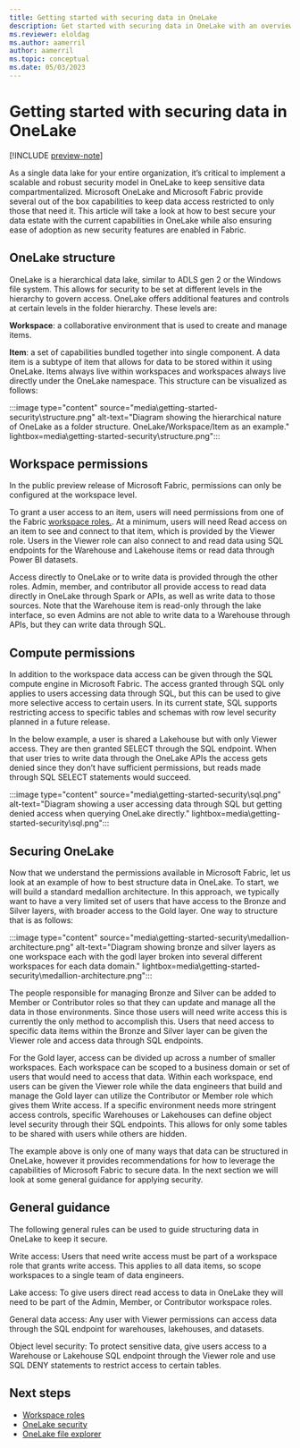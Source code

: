 ```yaml
---
title: Getting started with securing data in OneLake
description: Get started with securing data in OneLake with an overview of the concepts and capabilities.
ms.reviewer: eloldag
ms.author: aamerril
author: aamerril
ms.topic: conceptual
ms.date: 05/03/2023
---
```


# Getting started with securing data in OneLake

[!INCLUDE [preview-note](../includes/preview-note.md)]

As a single data lake for your entire organization, it’s critical to implement a scalable and robust security model in OneLake to keep sensitive data compartmentalized. Microsoft OneLake and Microsoft Fabric provide several out of the box capabilities to keep data access restricted to only those that need it. This article will take a look at how to best secure your data estate with the current capabilities in OneLake while also ensuring ease of adoption as new security features are enabled in Fabric.

## OneLake structure

OneLake is a hierarchical data lake, similar to ADLS gen 2 or the Windows file system. This allows for security to be set at different levels in the hierarchy to govern access. OneLake offers additional features and controls at certain levels in the folder hierarchy. These levels are:  
  
**Workspace**: a collaborative environment that is used to create and manage items.  
  
**Item**: a set of capabilities bundled together into single component. A data item is a subtype of item that allows for data to be stored within it using OneLake.
Items always live within workspaces and workspaces always live directly under the OneLake namespace. This structure can be visualized as follows:

:::image type="content" source="media\getting-started-security\structure.png" alt-text="Diagram showing the hierarchical nature of OneLake as a folder structure. OneLake/Workspace/Item as an example." lightbox=media\getting-started-security\structure.png":::

## Workspace permissions

In the public preview release of Microsoft Fabric, permissions can only be configured at the workspace level.

To grant a user access to an item, users will need permissions from one of the Fabric [workspace roles.](../get-started/roles-workspaces.md). At a minimum, users will need Read access on an item to see and connect to that item, which is provided by the Viewer role. Users in the Viewer role can also connect to and read data using SQL endpoints for the Warehouse and Lakehouse items or read data through Power BI datasets.

Access directly to OneLake or to write data is provided through the other roles. Admin, member, and contributor all provide access to read data directly in OneLake through Spark or APIs, as well as write data to those sources. Note that the Warehouse item is read-only through the lake interface, so even Admins are not able to write data to a Warehouse through APIs, but they can write data through SQL. 

## Compute permissions
In addition to the workspace data access can be given through the SQL compute engine in Microsoft Fabric. The access granted through SQL only applies to users accessing data through SQL, but this can be used to give more selective access to certain users. In its current state, SQL supports restricting access to specific tables and schemas with row level security planned in a future release.

In the below example, a user is shared a Lakehouse but with only Viewer access. They are then granted SELECT through the SQL endpoint. When that user tries to write data through the OneLake APIs the access gets denied since they don’t have sufficient permissions, but reads made through SQL SELECT statements would succeed.

:::image type="content" source="media\getting-started-security\sql.png" alt-text="Diagram showing a user accessing data through SQL but getting denied access when querying OneLake directly." lightbox=media\getting-started-security\sql.png":::

## Securing OneLake
Now that we understand the permissions available in Microsoft Fabric, let us look at an example of how to best structure data in OneLake. To start, we will build a standard medallion architecture. In this approach, we typically want to have a very limited set of users that have access to the Bronze and Silver layers, with broader access to the Gold layer. One way to structure that is as follows:

:::image type="content" source="media\getting-started-security\medallion-architecture.png" alt-text="Diagram showing bronze and silver layers as one workspace each with the godl layer broken into several different workspaces for each data domain." lightbox=media\getting-started-security\medallion-architecture.png":::

The people responsible for managing Bronze and Silver can be added to Member or Contributor roles so that they can update and manage all the data in those environments. Since those users will need write access this is currently the only method to accomplish this. Users that need access to specific data items within the Bronze and Silver layer can be given the Viewer role and access data through SQL endpoints.

For the Gold layer, access can be divided up across a number of smaller workspaces. Each workspace can be scoped to a business domain or set of users that would need to access that data. Within each workspace, end users can be given the Viewer role while the data engineers that build and manage the Gold layer can utilize the Contributor or Member role which gives them Write access. If a specific environment needs more stringent access controls, specific Warehouses or Lakehouses can define object level security through their SQL endpoints. This allows for only some tables to be shared with users while others are hidden.

The example above is only one of many ways that data can be structured in OneLake, however it provides recommendations for how to leverage the capabilities of Microsoft Fabric to secure data. In the next section we will look at some general guidance for applying security.

## General guidance

The following general rules can be used to guide structuring data in OneLake to keep it secure. 

Write access: Users that need write access must be part of a workspace role that grants write access. This applies to all data items, so scope workspaces to a single team of data engineers.

Lake access: To give users direct read access to data in OneLake they will need to be part of the Admin, Member, or Contributor workspace roles. 

General data access: Any user with Viewer permissions can access data through the SQL endpoint for warehouses, lakehouses, and datasets.

Object level security: To protect sensitive data, give users access to a Warehouse or Lakehouse SQL endpoint through the Viewer role and use SQL DENY statements to restrict access to certain tables.

## Next steps

- [Workspace roles](..\get-started\workspace-roles.md)  
- [OneLake security](onelake-security.md)
- [OneLake file explorer](onelake-file-explorer.md)
